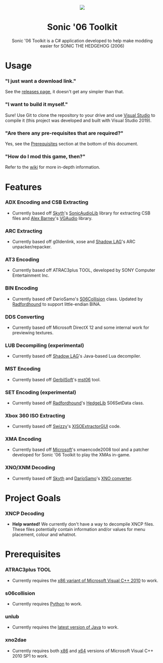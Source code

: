 <p align="center">
    <a href="https://github.com/HyperPolygon64/Sonic-06-Toolkit/blob/master/">
        <img src="https://github.com/HyperPolygon64/Sonic-06-Toolkit/blob/master/logo_small.png" />
    </a>
</p>

<h1 align="center">Sonic '06 Toolkit</h1>

<p align="center">Sonic '06 Toolkit is a C# application developed to help make modding easier for SONIC THE HEDGEHOG (2006)</p>

# Usage
### "I just want a download link."
See the [releases page](https://github.com/HyperPolygon64/Sonic-06-Toolkit/releases), it doesn't get any simpler than that.

### "I want to build it myself."
Sure! Use Git to clone the repository to your drive and use [Visual Studio](https://visualstudio.microsoft.com/) to compile it (this project was developed and built with Visual Studio 2019).

### "Are there any pre-requisites that are required?"
Yes, see the [Prerequisites](https://github.com/HyperPolygon64/Sonic-06-Toolkit#prerequisites) section at the bottom of this document.

### "How do I mod this game, then?"
Refer to the [wiki](https://github.com/HyperPolygon64/Sonic-06-Toolkit/wiki) for more in-depth information.

# Features
### ADX Encoding and CSB Extracting
- Currently based off [Skyth](https://github.com/blueskythlikesclouds)'s [SonicAudioLib](https://github.com/blueskythlikesclouds/SonicAudioTools) library for extracting CSB files and [Alex Barney](https://github.com/Thealexbarney)'s [VGAudio](https://github.com/Thealexbarney/VGAudio) library.

### ARC Extracting
- Currently based off g0ldenlink, xose and [Shadow LAG](https://github.com/lllsondowlll)'s ARC unpacker/repacker.

### AT3 Encoding
- Currently based off ATRAC3plus TOOL, developed by SONY Computer Entertainment Inc.

### BIN Encoding
- Currently based off DarioSamo's [S06Collision](https://github.com/DarioSamo/libgens-sonicglvl/blob/master/src/LibS06/S06Collision.cpp) class. Updated by [Radfordhound](https://github.com/Radfordhound) to support little-endian BINA.

### DDS Converting
- Currently based off Microsoft DirectX 12 and some internal work for previewing textures.

### LUB Decompiling (experimental)
- Currently based off [Shadow LAG](https://github.com/lllsondowlll)'s Java-based Lua decompiler.

### MST Encoding
- Currently based off [GerbilSoft](https://github.com/GerbilSoft)'s [mst06](https://github.com/GerbilSoft/mst06) tool.

### SET Encoding (experimental)
- Currently based off [Radfordhound](https://github.com/Radfordhound)'s [HedgeLib](https://github.com/Radfordhound/HedgeLib) S06SetData class.

### Xbox 360 ISO Extracting
- Currently based off [Swizzy](https://github.com/Swizzy)'s [XISOExtractorGUI](https://github.com/Swizzy/XISOExtractorGUI) code.

### XMA Encoding
- Currently based off [Microsoft](https://www.microsoft.com/en-gb)'s xmaencode2008 tool and a patcher developed for Sonic '06 Toolkit to play the XMAs in-game.

### XNO/XNM Decoding
- Currently based off [Skyth](https://github.com/blueskythlikesclouds) and [DaríoSamo](https://github.com/DarioSamo)'s [XNO converter](https://github.com/blueskythlikesclouds/SkythTools/blob/master/Sonic%20'06/xno2dae.exe).

# Project Goals
### XNCP Decoding
- <b>Help wanted!</b> We currently don't have a way to decompile XNCP files. These files potentially contain information and/or values for menu placement, colour and whatnot.

# Prerequisites
### ATRAC3plus TOOL
- Currently requires the [x86 variant of Microsoft Visual C++ 2010](https://www.microsoft.com/en-us/download/details.aspx?id=5555) to work.

### s06collision
- Currently requires [Python](https://www.python.org/downloads/windows/) to work.

### unlub
- Currently requires the [latest version of Java](https://www.java.com/en/download/) to work.

### xno2dae
- Currently requires both [x86](https://www.microsoft.com/de-de/download/details.aspx?id=8328) and [x64](https://www.microsoft.com/en-us/download/details.aspx?id=13523) versions of Microsoft Visual C++ 2010 SP1 to work.
